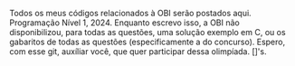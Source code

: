 Todos os meus códigos relacionados à OBI serão postados aqui. Programação Nível 1, 2024. Enquanto escrevo isso, a OBI não disponibilizou, para todas as questões, uma solução exemplo em C, ou os gabaritos de todas as questões (especificamente a do concurso). Espero, com esse git, auxíliar você, que quer participar dessa olimpíada. 
[]'s.
